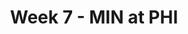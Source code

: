 ---
layout: game
title: Week 7 - MIN at PHI
season: 2016
game_id: 2016_07_MIN_PHI
away_team: MIN
home_team: PHI
---